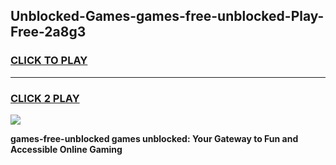 
## Unblocked-Games-games-free-unblocked-Play-Free-2a8g3
<h3>
<a href="https://premium76.site?title=games-free-unblocked&ref=18A1">CLICK TO PLAY</a></h3>
<hr>

<h3>
<a href="https://premium76.site?title=games-free-unblocked&ref=18A1">CLICK 2 PLAY</a>
  
</h3>

<a href="https://premium76.site?title=games-free-unblocked&ref=18A1"><img src="https://clearcache.store/games.png"></a>


**games-free-unblocked games unblocked: Your Gateway to Fun and Accessible Online Gaming**
